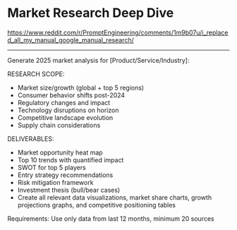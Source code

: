 # Market Research Deep Dive

<https://www.reddit.com/r/PromptEngineering/comments/1m9b07u/i_replaced_all_my_manual_google_manual_research/>

---

Generate 2025 market analysis for [Product/Service/Industry]:

RESEARCH SCOPE:

- Market size/growth (global + top 5 regions)
- Consumer behavior shifts post-2024
- Regulatory changes and impact
- Technology disruptions on horizon
- Competitive landscape evolution
- Supply chain considerations

DELIVERABLES:

- Market opportunity heat map
- Top 10 trends with quantified impact
- SWOT for top 5 players
- Entry strategy recommendations
- Risk mitigation framework
- Investment thesis (bull/bear cases)
- Create all relevant data visualizations, market share charts, growth projections graphs, and competitive positioning tables

Requirements: Use only data from last 12 months, minimum 20 sources